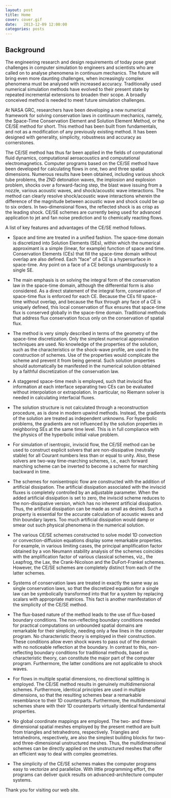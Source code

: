 ```yaml
---
layout: post
title: Home
cover: cover.gif
date:   2013-12-09 12:00:00
categories: posts
---
```


## Background


The engineering research and design requirements of today pose great challenges in computer simulation to engineers and scientists who are called on to analyse phenomena in continuum mechanics. The future will bring even more daunting challenges, when increasingly complex phenomena must be analysed with increased accuracy. Traditionally used numerical simulation methods have evolved to their present state by repeated incremental extensions to broaden their scope. A broadly conceived method is needed to meet future simulation challenges.

At NASA GRC, researchers have been developing a new numerical framework for solving conservation laws in continuum mechanics, namely, the Space-Time Conservation Element and Solution Element Method, or the CE/SE method for short. This method has been built from fundamentals, and not as a modification of any previously existing method. It has been designed with generality, simplicity, robustness and accuracy as cornerstones.

The CE/SE method has thus far been applied in the fields of computational fluid dynamics, computational aeroacoustics and computational electromagnetics. Computer programs based on the CE/SE method have been developed for calculating flows in one, two and three spatial dimensions. Numerous results have been obtained, including various shock tube problems, the ZND detonation waves, the implosion and explosion problem, shocks over a forward-facing step, the blast wave issuing from a nozzle, various acoustic waves, and shock/acoustic wave interactions. The method can clearly resolve shock/acoustic wave interactions wherein the difference of the magnitude between acoustic wave and shock could be up to six orders. In two-dimensional flows, the reflected shock is as crisp as the leading shock. CE/SE schemes are currently being used for advanced application to jet and fan noise prediction and to chemically reacting flows.

A list of key features and advantages of the CE/SE method follows.

* Space and time are treated in a unified fashion. The space-time domain is discretized into Solution Elements (SEs), within which the numerical approximant is a simple (linear, for example) function of space and time. Conservation Elements (CEs) that fill the space-time domain without overlap are also defined. Each "face" of a CE is a hypersurface in space-time. Any point on a face of a CE belongs unambiguously to a single SE.

* The main emphasis is on solving the integral form of the conservation law in the space-time domain, although the differential form is also considered. As a direct statement of the integral form, conservation of space-time flux is enforced for each CE. Because the CEs fill space-time without overlap, and because the flux through any face of a CE is uniquely defined, this local conservation of flux ensures that space-time flux is conserved globally in the space-time domain. Traditional methods that address flux conservation focus only on the conservation of spatial flux.

* The method is very simply described in terms of the geometry of the space-time discretization. Only the simplest numerical approximation techniques are used. No knowledge of the properties of the solution, such as the characteristics or the shock-wave profile, are used in the construction of schemes. Use of the properties would complicate the scheme and prevent it from being general. Such solution properties should automatically be manifested in the numerical solution obtained by a faithful discretization of the conservation law.

* A staggered space-time mesh is employed, such that inviscid flux information at each interface separating two CEs can be evaluated without interpolation or extrapolation. In particular, no Riemann solver is needed in calculating interfacial fluxes.

* The solution structure is not calculated through a reconstruction procedure, as is done in modern upwind methods. Instead, the gradients of the solution are treated as independent unknowns. For hyperbolic problems, the gradients are not influenced by the solution properties in neighboring SEs at the same time level. This is in full compliance with the physics of the hyperbolic initial value problem.

* For simulation of isentropic, inviscid flow, the CE/SE method can be used to construct explicit solvers that are non-dissipative (neutrally stable) for all Courant numbers less than or equal to unity. Also, these solvers are two-way time-marching schemes, i.e., each forward marching scheme can be inverted to become a scheme for marching backward in time.

* The schemes for nonisentropic flow are constructed with the addition of artificial dissipation. The artificial dissipation associated with the inviscid fluxes is completely controlled by an adjustable parameter. When the added artificial dissipation is set to zero, the inviscid scheme reduces to the non-dissipative version, which has no inherent artificial dissipation. Thus, the artificial dissipation can be made as small as desired. Such a property is essential for the accurate calculation of acoustic waves and thin boundary layers. Too much artificial dissipation would damp or smear out such physical phenomena in the numerical solution.

* The various CE/SE schemes constructed to solve model 1D convection or convection-diffusion equations display some remarkable properties. For example, in various limiting cases, the principal amplification factor obtained by a von Neumann stability analysis of the schemes coincides with the amplification factor of various classical schemes, viz., the Leapfrog, the Lax, the Crank-Nicolson and the DuFort-Frankel schemes. However, the CE/SE schemes are completely distinct from each of the latter schemes.

* Systems of conservation laws are treated in exactly the same way as single conservation laws, so that the discretized equation for a single law can be symbolically transformed into that for a system by replacing scalars with appropriate matrices. This fact is another manifestation of the simplicity of the CE/SE method.

* The flux-based nature of the method leads to the use of flux-based boundary conditions. The non-reflecting boundary conditions needed for practical computations on unbounded spatial domains are remarkable for their simplicity, needing only a few lines in the computer program. No characteristic theory is employed in their construction. These conditions allow even shock waves to pass out of the domain with no noticeable reflection at the boundary. In contrast to this, non-reflecting boundary conditions for traditional methods, based on characteristic theory, can constitute the major part of the computer program. Furthermore, the latter conditions are not applicable to shock waves.

* For flows in multiple spatial dimensions, no directional splitting is employed. The CE/SE method results in genuinely multidimensional schemes. Furthermore, identical principles are used in multiple dimensions, so that the resulting schemes bear a remarkable resemblance to their 1D counterparts. Furthermore, the multidimensional schemes share with their 1D counterparts virtually identical fundamental properties.

* No global coordinate mappings are employed. The two- and three-dimensional spatial meshes employed by the present method are built from triangles and tetrahedrons, respectively. Triangles and tetrahedrons, respectively, are also the simplest building blocks for two- and three-dimensional unstructured meshes. Thus, the multidimensional schemes can be directly applied on the unstructured meshes that offer an efficient way to deal with complex geometries.

* The simplicity of the CE/SE schemes makes the computer programs easy to vectorize and parallelize. With little programming effort, the programs can deliver quick results on advanced-architecture computer systems.

Thank you for visiting our web site.
